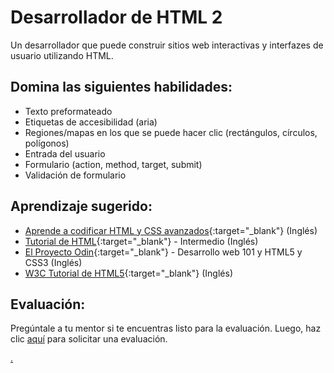 # Desarrollador de HTML 2

Un desarrollador que puede construir sitios web interactivas y interfazes de usuario utilizando HTML.

## Domina las siguientes habilidades:

- Texto preformateado
- Etiquetas de accesibilidad (aria)
- Regiones/mapas en los que se puede hacer clic (rectángulos, círculos, polígonos)
- Entrada del usuario
- Formulario (action, method, target, submit)
- Validación de formulario

## Aprendizaje sugerido:

- [Aprende a codificar HTML y CSS avanzados](https://learn.shayhowe.com/advanced-html-css/){:target="\_blank"} (Inglés)
- [Tutorial de HTML](https://www.htmldog.com/guides/css/intermediate/){:target="\_blank"} - Intermedio (Inglés)
- [El Proyecto Odin](https://www.theodinproject.com/){:target="\_blank"} - Desarrollo web 101 y HTML5 y CSS3 (Inglés)
- [W3C Tutorial de HTML5](http://www.w3schools.com/html/){:target="\_blank"} (Inglés)

## Evaluación:

Pregúntale a tu mentor si te encuentras listo para la evaluación. Luego, haz clic [aquí](https://webdev.codex.academy/mastery-eval-2?badge=7S3UMjXhQNqw7g484oBh-g) para solicitar una evaluación.

[.](level-2)
